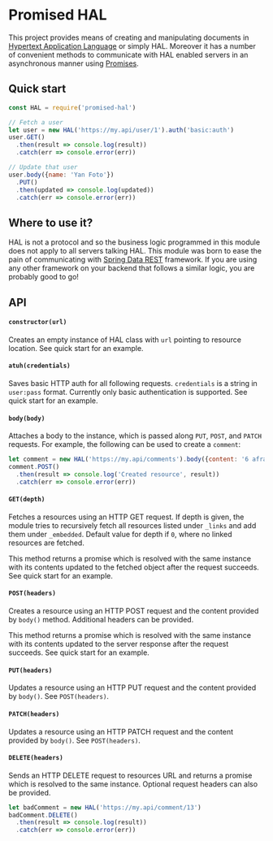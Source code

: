 # Promised HAL
This project provides means of creating and manipulating documents in [Hypertext
Application Language](http://stateless.co/hal_specification.html) or simply HAL.
Moreover it has a number of convenient methods to communicate with HAL enabled
servers in an asynchronous manner using [Promises](https://developer.mozilla.org/en-US/docs/Web/JavaScript/Reference/Global_Objects/Promise).

## Quick start
```js
const HAL = require('promised-hal')

// Fetch a user
let user = new HAL('https://my.api/user/1').auth('basic:auth')
user.GET()
  .then(result => console.log(result))
  .catch(err => console.error(err))

// Update that user
user.body({name: 'Yan Foto'})
  .PUT()
  .then(updated => console.log(updated))
  .catch(err => console.error(err))
```

## Where to use it?
HAL is not a protocol and so the business logic programmed in this module does
not apply to all servers talking HAL. This module was born to ease the pain of
communicating with [Spring Data REST](http://projects.spring.io/spring-data-rest/)
framework. If you are using any other framework on your backend that follows a
similar logic, you are probably good to go!

## API
#### `constructor(url)`
Creates an empty instance of HAL class with `url` pointing to resource location.
See quick start for an example.

#### `atuh(credentials)`
Saves basic HTTP auth for all following requests. `credentials` is a string in
`user:pass` format. Currently only basic authentication is supported. See quick
start for an example.

#### `body(body)`
Attaches a body to the instance, which is passed along `PUT`, `POST`, and `PATCH`
requests. For example, the following can be used to create a `comment`:

```js
let comment = new HAL('https://my.api/comments').body({content: '6 afraid of 8?'})
comment.POST()
  .then(result => console.log('Created resource', result))
  .catch(err => console.error(err))
```

#### `GET(depth)`
Fetches a resources using an HTTP GET request. If depth is given, the module tries
to recursively fetch all resources listed under `_links` and add them under
`_embedded`. Default value for depth if `0`, where no linked resources are fetched.

This method returns a promise which is resolved with the same instance with its
contents updated to the fetched object after the request succeeds. See quick
start for an example.

#### `POST(headers)`
Creates a resource using an HTTP POST request and the content provided by `body()`
method. Additional headers can be provided.

This method returns a promise which is resolved with the same instance with its
contents updated to the server response after the request succeeds. See quick
start for an example.

#### `PUT(headers)`
Updates a resource using an HTTP PUT request and the content provided by `body()`.
See `POST(headers)`.

#### `PATCH(headers)`
Updates a resource using an HTTP PATCH request and the content provided by `body()`.
See `POST(headers)`.

#### `DELETE(headers)`
Sends an HTTP DELETE request to resources URL and returns a promise which is
resolved to the same instance. Optional request headers can also be provided.

```js
let badComment = new HAL('https://my.api/comment/13')
badComment.DELETE()
  .then(result => console.log(result))
  .catch(err => console.error(err))
```
